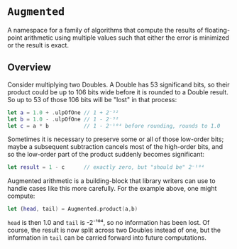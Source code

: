 # ``Augmented``

A namespace for a family of algorithms that compute the results of floating-
point arithmetic using multiple values such that either the error is minimized
or the result is exact.

## Overview

Consider multiplying two Doubles. A Double has 53 significand bits, so their
product could be up to 106 bits wide before it is rounded to a Double result.
So up to 53 of those 106 bits will be "lost" in that process:

```swift
let a = 1.0 + .ulpOfOne // 1 + 2⁻⁵²
let b = 1.0 - .ulpOfOne // 1 - 2⁻⁵²
let c = a * b           // 1 - 2⁻¹⁰⁴ before rounding, rounds to 1.0
```

Sometimes it is necessary to preserve some or all of those low-order bits;
maybe a subsequent subtraction cancels most of the high-order bits, and so
the low-order part of the product suddenly becomes significant:

```swift
let result = 1 - c      // exactly zero, but "should be" 2⁻¹⁰⁴
```

Augmented arithmetic is a building-block that library writers can use to
handle cases like this more carefully. For the example above, one might
compute:

```swift
let (head, tail) = Augmented.product(a,b)
```

`head` is then 1.0 and `tail` is -2⁻¹⁰⁴, so no information has been lost.
Of course, the result is now split across two Doubles instead of one, but the
information in `tail` can be carried forward into future computations.
